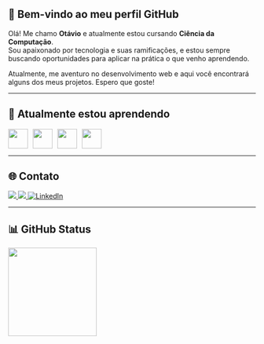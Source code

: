 ## 👋 Bem-vindo ao meu perfil GitHub 

Olá! Me chamo **Otávio** e atualmente estou cursando **Ciência da Computação**.  
Sou apaixonado por tecnologia e suas ramificações, e estou sempre buscando oportunidades para aplicar na prática o que venho aprendendo.  

Atualmente, me aventuro no desenvolvimento web e aqui você encontrará alguns dos meus projetos. Espero que goste!

---

## 📘 Atualmente estou aprendendo

<div style="display: flex; gap: 10px; align-items: center;">
  <img src="https://cdn.jsdelivr.net/gh/devicons/devicon/icons/javascript/javascript-original.svg" width="40px"/>
  <img src="https://cdn.jsdelivr.net/gh/devicons/devicon/icons/sqldeveloper/sqldeveloper-original.svg" width="40px"/>
  <img src="https://cdn.jsdelivr.net/gh/devicons/devicon/icons/html5/html5-original.svg" width="40px"/>
  <img src="https://cdn.jsdelivr.net/gh/devicons/devicon/icons/css3/css3-original.svg" width="40px"/>
</div>

---

## 🌐 Contato

<div>
  <a href="https://www.instagram.com/levi.holanda07?igsh=MWZvOGQwdWx4Z3JvYg==" target="_blank">
    <img loading="lazy" src="https://img.shields.io/badge/-Instagram-%23E4405F?style=for-the-badge&logo=instagram&logoColor=white">
  </a>
  <a href="mailto:otavio.holanda05@gmail.com" target="_blank">
    <img loading="lazy" src="https://img.shields.io/badge/Gmail-D14836?style=for-the-badge&logo=gmail&logoColor=white">
  </a>
  <a href="https://www.linkedin.com/in/ot%C3%A1vio-levi-89a93030a/" target="_blank">
  <img src="https://img.shields.io/badge/-LinkedIn-%230077B5?style=for-the-badge&logo=linkedin&logoColor=white" alt="LinkedIn">
</a>
</div>

---

## 📊 GitHub Status

<a href="https://github.com/TechOtavio">
  <img loading="lazy" height="180em" src="https://github-readme-stats.vercel.app/api/top-langs/?username=TechOtavio&layout=compact&langs_count=7&theme=dracula"/>
</a>
